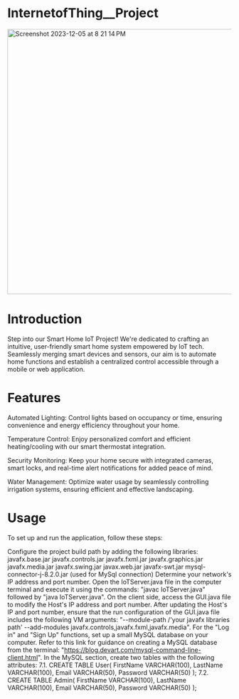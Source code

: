 # InternetofThing__Project

<img width="596" alt="Screenshot 2023-12-05 at 8 21 14 PM" src="https://github.com/ogulewefortune/InternetofThing__Project/assets/74354924/798d9df1-487c-44b2-aad6-870dfb5229b4">

# Introduction
Step into our Smart Home IoT Project! We're dedicated to crafting an intuitive, user-friendly smart home system empowered by IoT tech. Seamlessly merging smart devices and sensors, our aim is to automate home functions and establish a centralized control accessible through a mobile or web application.

# Features
Automated Lighting: Control lights based on occupancy or time, ensuring convenience and energy efficiency throughout your home.

Temperature Control: Enjoy personalized comfort and efficient heating/cooling with our smart thermostat integration.

Security Monitoring: Keep your home secure with integrated cameras, smart locks, and real-time alert notifications for added peace of mind.

Water Management: Optimize water usage by seamlessly controlling irrigation systems, ensuring efficient and effective landscaping.

# Usage
To set up and run the application, follow these steps:

Configure the project build path by adding the following libraries:
javafx.base.jar
javafx.controls.jar
javafx.fxml.jar
javafx.graphics.jar
javafx.media.jar
javafx.swing.jar
javax.web.jar
javafx-swt.jar
mysql-connector-j-8.2.0.jar (used for MySql connection)
Determine your network's IP address and port number.
Open the IoTServer.java file in the computer terminal and execute it using the commands: "javac IoTServer.java" followed by "java IoTServer.java".
On the client side, access the GUI.java file to modify the Host's IP address and port number.
After updating the Host's IP and port number, ensure that the run configuration of the GUI.java file includes the following VM arguments: "--module-path /'your javafx libraries path' --add-modules javafx.controls,javafx.fxml,javafx.media".
For the "Log in" and "Sign Up" functions, set up a small MySQL database on your computer. Refer to this link for guidance on creating a MySQL database from the terminal: "https://blog.devart.com/mysql-command-line-client.html".
In the MySQL section, create two tables with the following attributes:
7.1. CREATE TABLE User( FirstName VARCHAR(100), LastName VARCHAR(100), Email VARCHAR(50), Password VARCHAR(50) );
7.2. CREATE TABLE Admin( FirstName VARCHAR(100), LastName VARCHAR(100), Email VARCHAR(50), Password VARCHAR(50) );
